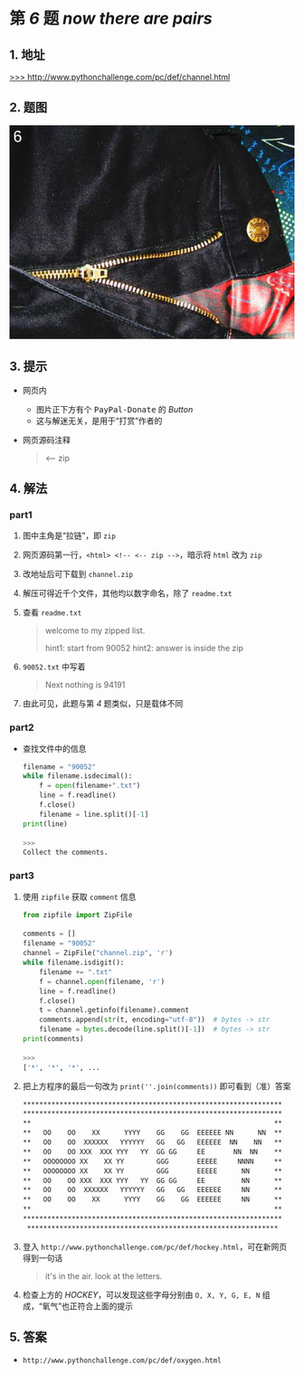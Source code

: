 # 第 *6* 题 *now there are pairs*

## 1. 地址

<a href="http://www.pythonchallenge.com/pc/def/channel.html" target="_blank">>>> http://www.pythonchallenge.com/pc/def/channel.html</a>

## 2. 题图

![channel](.\imgs\06_channel.jpg)

## 3. 提示

- 网页内
    - 图片正下方有个 <kbd>PayPal-Donate</kbd> 的 *Button*
    - 这与解迷无关，是用于“打赏”作者的

- 网页源码注释

    > <-- zip

## 4. 解法

### part1

1. 图中主角是“拉链”，即 `zip`
2. 网页源码第一行，`<html> <!-- <-- zip -->`，暗示将 `html` 改为 `zip`
3. 改地址后可下载到 `channel.zip`
4. 解压可得近千个文件，其他均以数字命名，除了 `readme.txt`
5. 查看 `readme.txt`

    > welcome to my zipped list.
    >
    > hint1: start from 90052
    > hint2: answer is inside the zip

6. `90052.txt` 中写着

    > Next nothing is 94191

7. 由此可见，此题与第 *4* 题类似，只是载体不同

### part2

- 查找文件中的信息

    ```python
    filename = "90052"
    while filename.isdecimal():
        f = open(filename+".txt")
        line = f.readline()
        f.close()
        filename = line.split()[-1]
    print(line)
    
    >>>
    Collect the comments.
    ```

### part3

1. 使用 `zipfile` 获取 `comment` 信息

    ```python
    from zipfile import ZipFile
    
    comments = []
    filename = "90052"
    channel = ZipFile("channel.zip", 'r')
    while filename.isdigit():
        filename += ".txt"
        f = channel.open(filename, 'r')
        line = f.readline()
        f.close()
        t = channel.getinfo(filename).comment
        comments.append(str(t, encoding="utf-8"))  # bytes -> str
        filename = bytes.decode(line.split()[-1])  # bytes -> str
    print(comments)
    
    >>> 
    ['*', '*', '*', ...
    ```

2. 把上方程序的最后一句改为 `print(''.join(comments))` 即可看到（准）答案

    ```txt
    ****************************************************************
    ****************************************************************
    **                                                            **
    **   OO    OO    XX      YYYY    GG    GG  EEEEEE NN      NN  **
    **   OO    OO  XXXXXX   YYYYYY   GG   GG   EEEEEE  NN    NN   **
    **   OO    OO XXX  XXX YYY   YY  GG GG     EE       NN  NN    **
    **   OOOOOOOO XX    XX YY        GGG       EEEEE     NNNN     **
    **   OOOOOOOO XX    XX YY        GGG       EEEEE      NN      **
    **   OO    OO XXX  XXX YYY   YY  GG GG     EE         NN      **
    **   OO    OO  XXXXXX   YYYYYY   GG   GG   EEEEEE     NN      **
    **   OO    OO    XX      YYYY    GG    GG  EEEEEE     NN      **
    **                                                            **
    ****************************************************************
     **************************************************************
    ```

3. 登入 `http://www.pythonchallenge.com/pc/def/hockey.html`，可在新网页得到一句话

    > it's in the air. look at the letters.

4. 检查上方的 *HOCKEY*，可以发现这些字母分别由 `O, X, Y, G, E, N` 组成，“氧气”也正符合上面的提示

## 5. 答案

- `http://www.pythonchallenge.com/pc/def/oxygen.html`